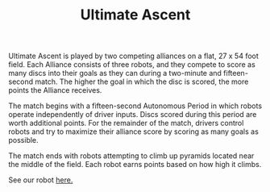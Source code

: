 ﻿---
#2013 FRC game page
layout: first
title: Ultimate Ascent
year: 2013
vid: https://www.youtube.com/embed/wa5MGEZNrf0
img: /resources/img/ualogo.png
---

Ultimate Ascent is played by two competing alliances on a flat, 27 x 54 foot field. Each Alliance consists of three robots, and they compete to score as many discs into their goals as they can during a two-minute and fifteen-second match. The higher the goal in which the disc is scored, the more points the Alliance receives.

The match begins with a fifteen-second Autonomous Period in which robots operate independently of driver inputs. Discs scored during this period are worth additional points. For the remainder of the match, drivers control robots and try to maximize their alliance score by scoring as many goals as possible.

The match ends with robots attempting to climb up pyramids located near the middle of the field. Each robot earns points based on how high it climbs.

See our robot [here.](/team/robots)